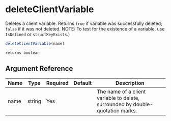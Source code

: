 # deleteClientVariable

Deletes a client variable. Returns `true` if variable was successfully deleted; `false` if it was not deleted.
NOTE: To test for the existence of a variable, use `IsDefined` or `structKeyExists`.)

```javascript
deleteClientVariable(name)
```

```javascript
returns boolean
```

## Argument Reference

| Name | Type | Required | Default | Description |
| --- | --- | --- | --- | --- |
| name | string | Yes |  | The name of a client variable to delete, surrounded by double-quotation marks. |
